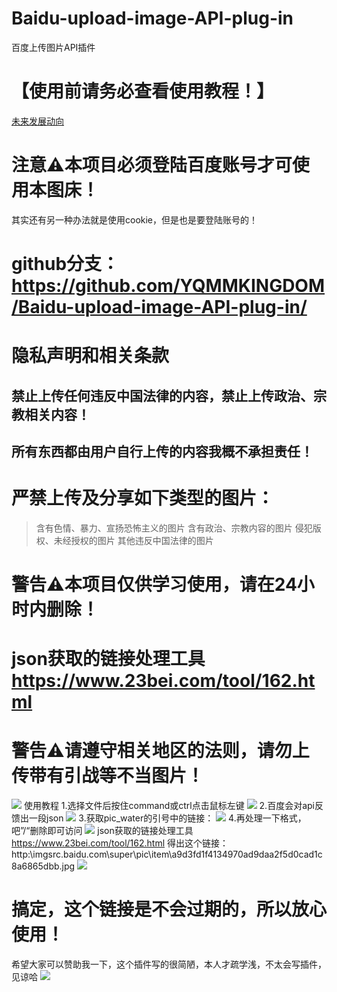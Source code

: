 # Baidu-upload-image-API-plug-in
百度上传图片API插件
# 【使用前请务必查看使用教程！】

[未来发展动向](https://yqmmkingdom.github.io/Baidu-upload-image-API-plug-in/futuredevelopment.html)

# 注意⚠️本项目必须登陆百度账号才可使用本图床！
其实还有另一种办法就是使用cookie，但是也是要登陆账号的！

# github分支：https://github.com/YQMMKINGDOM/Baidu-upload-image-API-plug-in/

# 隐私声明和相关条款
## 禁止上传任何违反中国法律的内容，禁止上传政治、宗教相关内容！
## 所有东西都由用户自行上传的内容我概不承担责任！
# 严禁上传及分享如下类型的图片：
> 含有色情、暴力、宣扬恐怖主义的图片
> 含有政治、宗教内容的图片
> 侵犯版权、未经授权的图片
> 其他违反中国法律的图片


# 警告⚠️本项目仅供学习使用，请在24小时内删除！
# json获取的链接处理工具 https://www.23bei.com/tool/162.html
# 警告⚠️请遵守相关地区的法则，请勿上传带有引战等不当图片！

![](http://imgsrc.baidu.com/super/pic/item/a9d3fd1f4134970ad706acf5d0cad1c8a6865df7.jpg)
使用教程
1.选择文件后按住command或ctrl点击鼠标左键
![](http://imgsrc.baidu.com/super/pic/item/c8177f3e6709c93d811fb32dda3df8dcd000547f.jpg)
2.百度会对api反馈出一段json 
![](http://imgsrc.baidu.com/super/pic/item/fcfaaf51f3deb48f49881c04b51f3a292cf57803.jpg)
3.获取pic_water的引号中的链接：
![](http://imgsrc.baidu.com/super/pic/item/fcfaaf51f3deb48f49881c04b51f3a292cf57803.jpg)
4.再处理一下格式，吧”/“删除即可访问
![](http://imgsrc.baidu.com/super/pic/item/2e2eb9389b504fc26cf102dfa0dde71191ef6dba.jpg)
 json获取的链接处理工具 https://www.23bei.com/tool/162.html
得出这个链接：http:\imgsrc.baidu.com\super\pic\item\a9d3fd1f4134970ad9daa2f5d0cad1c8a6865dbb.jpg
![](http://imgsrc.baidu.com/super/pic/item/a9d3fd1f4134970ad9daa2f5d0cad1c8a6865dbb.jpg)
# 搞定，这个链接是不会过期的，所以放心使用！

希望大家可以赞助我一下，这个插件写的很简陋，本人才疏学浅，不太会写插件，见谅哈
![](http://imgsrc.baidu.com/super/pic/item/43a7d933c895d143b3a159f936f082025baf0710.jpg)


